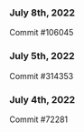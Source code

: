 ### July 8th, 2022

Commit #106045

### July 5th, 2022

Commit #314353


### July 4th, 2022

Commit #72281
